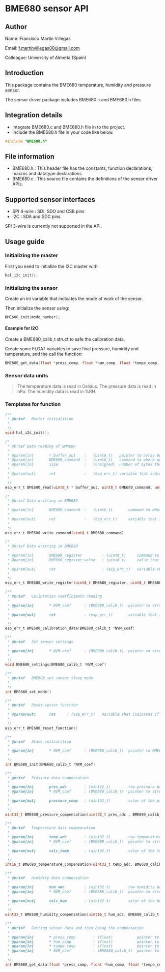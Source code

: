 # BME680 sensor API
## Author
Name:			Francisco Martín Villegas

Email:			f.martinvillegas00@gmail.com

Colleague:		University of Almería (Spain)

## Introduction
This package contains the BME680 temperature, humidity and pressure sensor.

The sensor driver package includes BME680.c and BME680.h files.


## Integration details
* Integrate BME680.c and BME680.h file in to the project.
* Include the BME680.h file in your code like below.
``` c
#include "BME680.h"
```

## File information
* BME680.h : This header file has the constants, function declarations, macros and datatype declarations.
* BME680.c : This source file contains the definitions of the sensor driver APIs.

## Supported sensor interfaces
* SPI 4-wire	:	SDI, SDO and CSB pins
* I2C			:	SDA and SDC pins

SPI 3-wire is currently not supported in the API.
## Usage guide
### Initializing the master
First you need to initialize the I2C master with:
```c
hal_i2c_init();
```
### Initializing the sensor
Create an int variable that indicates the mode of work of the sensor.

Then initialize the sensor using:
```c
BME680_init(mode_number);
```

#### Example for I2C
Create a BME680_calib_t struct to safe the calibration data.

Create some FLOAT variables to save final pressure, humidity and temperature, and the call the function:
```c
BME680_get_data(float *press_comp, float *hum_comp, float *tempe_comp, BME680_calib_t *NVM_coef);
```

### Sensor data units
> The temperature data is read in Celsius. 
> The pressure data is read in hPa.
> The humidity data is read in %RH.


### Templates for function
``` c
/**
 * @brief	Master initialition
 *
 */
void hal_i2c_init();

/*
 * @brief Data reading of BMP680
 *
 * @param[in]		* buffer_out	:	(uint8_t)	pointer to array buffer_out
 * @param[in]	  	BME680_command	:	(uint8_t)	command to where we want to read
 * @param[in]		size			:	(unsigned)	number of bytes that we need to read
 *
 * @param[out]		ret				:	(esp_err_t)	variable that indicates if there was a problem
 *
 */
esp_err_t BME680_read(uint8_t * buffer_out, uint8_t BME680_command, unsigned size)

/*
 * @brief Data writting in BME680
 *
 * @param[in]		BME680_command	: 	(uint8_t)		command to where we want to write
 *
 * @param[out]		ret				:  	(esp_err_t)		variable that indicates if there was a problem
 *
 */
esp_err_t BME680_write_command(uint8_t BME680_command)

/*
 * @brief Data writting in BME680
 *
 * @param[in]		BME680_register			: (uint8_t)		command to where we want to write
 * @param[in]		BME680_register_value	: (uint8_t) 	value that we want to write in the register called BME680_register
 *
 * @param[out]		ret						: (esp_err_t)	variable that indicates if there was a problem
 *
 */
esp_err_t BME680_write_register(uint8_t BME680_register, uint8_t BME680_register_value)

/**
 * @brief	Calibration coefficients reading
 *
 * @param[in]		* NVM_coef		: (BME680_calib_t)	pointer to struct that contains all of the calibration coefficients
 *
 * @param[out]		ret				: (esp_err_t) 		variable that indicates if there was a problem
 *
 */
esp_err_t BME680_calibration_data(BME680_calib_t *NVM_coef)

/**
 * @brief	Set sensor settings
 *
 * @param[in]		* NVM_coef		: (BME680_calib_t)	pointer to struct that contains all of the calibration coefficients
 *
 */
void BME680_settings(BME680_calib_t *NVM_coef)

/**
 * @brief	BME680 set sensor sleep mode
 *
 */
int BME680_set_mode()

/**
 * @brief	Reset sensor function
 *
 * @param[out]		ret		: (esp_err_t)	variable that indicates if there was a problem resetting the hardware
 *
 */
esp_err_t BME680_reset_function()

/**
 * @brief	Slave initialition
 *
 * @param[in]		* NVM_coef		: (BME680_calib_t)	pointer to BME680_calib_t struct variable called NVM_coef
 *
 */
int BME680_init(BME680_calib_t *NVM_coef)

/**
 * @brief	Pressure data compensation
 *
 * @param[in]		pres_adc		: (uint32_t)		raw pressure data read from the ADC
 * @param[in]		* NVM_coef		: (BME680_calib_t)	pointer to struct that contains all of the calibration coefficients
 *
 * @param[out]		pressure_comp	: (uint32_t)		valor of the pressure when its compensate
 *
 */
uint32_t BME680_pressure_compensation(uint32_t pres_adc , BME680_calib_t *NVM_coef)

/**
 * @brief	Temperature data compensation
 *
 * @param[in]		temp_adc		: (uint32_t)		raw temperature data read from the ADC
 * @param[in]		* NVM_coef		: (BME680_calib_t)	pointer to struct that contains all of the calibration coefficients
 *
 * @param[out]		calc_temp		: (uint32_t)		valor of the temperature when its compensate
 *
 */
int16_t BME680_temperature_compensation(uint32_t temp_adc, BME680_calib_t *NVM_coef)

/**
 * @brief	Humidity data compensation
 *
 * @param[in]		hum_adc			: (uint32_t)		raw humidity data read from the ADC
 * @param[in]		* NVM_coef		: (BME680_calib_t)	pointer to struct that contains all of the calibration coefficients
 *
 * @param[out]		calc_hum		: (uint32_t)		valor of the humidity when its compensate
 *
 */
uint32_t BME680_humidity_compensation(uint16_t hum_adc, BME680_calib_t *NVM_coef)

/**
 * @brief	Getting sensor data and then doing the compensation
 *
 * @param[in]		* press_comp		: (float)			pointer to valor of the pressure compensate
 * @param[in]		* hum_comp			: (float)			pointer to valor of the humidity compensate
 * @param[in]		* tempe_comp		: (float)			pointer to valor of the temperature compensate
 * @param[in]		* NVM_coef			: (BME680_calib_t)	pointer to struct that contains all of the calibration coefficients
 *
 */
int BME680_get_data(float *press_comp, float *hum_comp, float *tempe_comp, BME680_calib_t *NVM_coef)






```